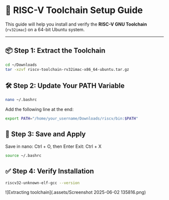 # 🚀 RISC-V Toolchain Setup Guide

This guide will help you install and verify the **RISC-V GNU Toolchain** (`rv32imac`) on a 64-bit Ubuntu system.

---

## 📦 Step 1: Extract the Toolchain

```bash
cd ~/Downloads
tar -xzvf riscv-toolchain-rv32imac-x86_64-ubuntu.tar.gz
```
## 🛠️ Step 2: Update Your PATH Variable
```bash
nano ~/.bashrc
```
Add the following line at the end:
```bash
export PATH="/home/your_username/Downloads/riscv/bin:$PATH"
```
## 💾 Step 3: Save and Apply

Save in nano: Ctrl + O, then Enter
Exit: Ctrl + X
```bash
source ~/.bashrc
```

## ✅ Step 4: Verify Installation
```bash
riscv32-unknown-elf-gcc --version
```
![Extracting toolchain](.assets/Screenshot 2025-06-02 135816.png)

